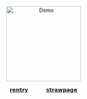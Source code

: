 
⠀


<p align="center">
<a href="https://x.com/XcbQCWTn2ez1bbD/status/1769203594723774666?t=lYhTF7-YJN6ooCRMA08NOg&s=19">
  <img src="https://cdn.discordapp.com/attachments/1062717625764950068/1433323907905228953/Untitled1623_20251030131702.png?ex=69044669&is=6902f4e9&hm=3a9ce9aaa1327c702ad5c307e595862fd7a67935da6fcc6799bb7464c5b7c3dc&" alt="Demo" width="200">
</a>
  
<p align="center">
  <a href="https://rentry.co/cipherites">𝗿𝗲𝗻𝘁𝗿𝘆</a> ⠀⠀⠀⠀
  <a href="https://cipherites.straw.page/">𝘀𝘁𝗿𝗮𝘄𝗽𝗮𝗴𝗲</a>
</p>
⠀
